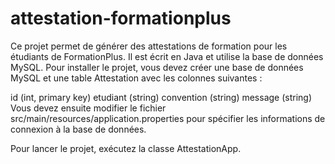 # attestation-formationplus
Ce projet permet de générer des attestations de formation pour les étudiants de FormationPlus. Il est écrit en Java et utilise la base de données MySQL.
Pour installer le projet, vous devez créer une base de données MySQL et une table Attestation avec les colonnes suivantes :

id (int, primary key)
etudiant (string)
convention (string)
message (string)
Vous devez ensuite modifier le fichier src/main/resources/application.properties pour spécifier les informations de connexion à la base de données.

Pour lancer le projet, exécutez la classe AttestationApp.
